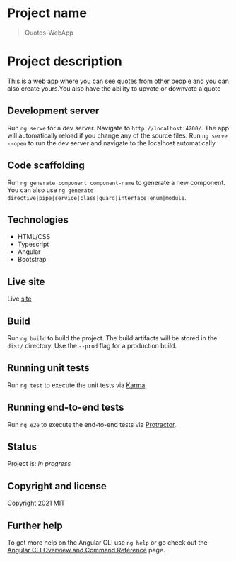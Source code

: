 # Project name
> Quotes-WebApp

# Project description
This is a web app where you can see quotes from other people and you can also create yours.You also have the ability to upvote or downvote a quote

## Development server

Run `ng serve` for a dev server. Navigate to `http://localhost:4200/`. The app will automatically reload if you change any of the source files.
Run `ng serve --open` to run the dev server and navigate to the localhost automatically

## Code scaffolding

Run `ng generate component component-name` to generate a new component. You can also use `ng generate directive|pipe|service|class|guard|interface|enum|module`.

## Technologies
* HTML/CSS
* Typescript
* Angular
* Bootstrap

## Live site
Live [site](https://breens-mbaka.github.io/Quotes-WebApp/)


## Build

Run `ng build` to build the project. The build artifacts will be stored in the `dist/` directory. Use the `--prod` flag for a production build.

## Running unit tests

Run `ng test` to execute the unit tests via [Karma](https://karma-runner.github.io).

## Running end-to-end tests

Run `ng e2e` to execute the end-to-end tests via [Protractor](http://www.protractortest.org/).

## Status
Project is: _in progress_

## Copyright and license

Copyright 2021 [MIT](LICENSE.txt)

## Further help

To get more help on the Angular CLI use `ng help` or go check out the [Angular CLI Overview and Command Reference](https://angular.io/cli) page.
